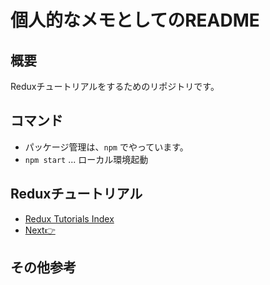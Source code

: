 # 個人的なメモとしてのREADME

## 概要
Reduxチュートリアルをするためのリポジトリです。

## コマンド
- パッケージ管理は、`npm` でやっています。
- `npm start` ... ローカル環境起動

## Reduxチュートリアル
- [Redux Tutorials Index](https://redux.js.org/tutorials/index)
- [Next👉](https://redux.js.org/tutorials/essentials/part-4-using-data#preparing-action-payloads)

## その他参考
